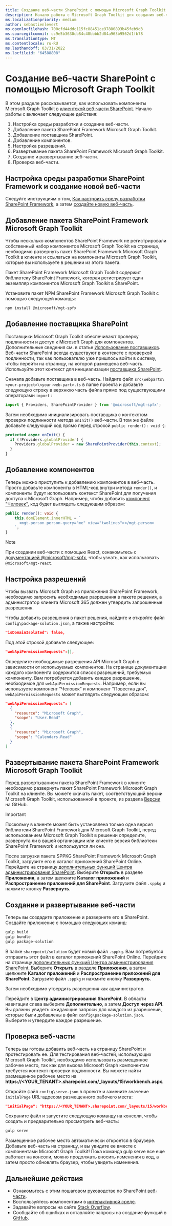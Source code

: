 ```yaml
---
title: Создание веб-части SharePoint с помощью Microsoft Graph Toolkit
description: Начало работы с Microsoft Graph Toolkit для создания веб-части SharePoint.
ms.localizationpriority: medium
author: sebastienlevert
ms.openlocfilehash: 700cfd44ddc115fc88451ce97880893b45feb9d3
ms.sourcegitcommit: cc9e5b3630cb84c48bbbb2d84a963b9562d1fb78
ms.translationtype: MT
ms.contentlocale: ru-RU
ms.lasthandoff: 03/31/2022
ms.locfileid: "64588808"
---
```

# <a name="build-a-sharepoint-web-part-with-the-microsoft-graph-toolkit"></a>Создание веб-части SharePoint с помощью Microsoft Graph Toolkit

В этом разделе рассказывается, как использовать компоненты Microsoft Graph Toolkit в [клиентской веб-части SharePoint](/sharepoint/dev/spfx/web-parts/overview-client-side-web-parts). Начало работы с включает следующие действия:

1. Настройка среды разработки и создание веб-части.
1. Добавление пакета SharePoint Framework Microsoft Graph Toolkit.
1. Добавление поставщика SharePoint.
1. Добавление компонентов.
1. Настройка разрешений.
1. Развертывание пакета SharePoint Framework Microsoft Graph Toolkit.
1. Создание и развертывание веб-части.
1. Проверка веб-части.

## <a name="set-up-your-sharepoint-framework-development-environment-and-create-a-new-web-part"></a>Настройка среды разработки SharePoint Framework и создание новой веб-части

Следуйте инструкциям о том, [Как настроить среду разработки SharePoint Framework](/sharepoint/dev/spfx/set-up-your-development-environment), а затем [создайте новую веб-часть](/sharepoint/dev/spfx/web-parts/get-started/build-a-hello-world-web-part).

## <a name="add-the-microsoft-graph-toolkit-sharepoint-framework-package"></a>Добавление пакета SharePoint Framework Microsoft Graph Toolkit

Чтобы несколько компонентов SharePoint Framework не регистрировали собственный набор компонентов Microsoft Graph Toolkit на странице, необходимо развернуть пакет SharePoint Framework Microsoft Graph Toolkit в клиенте и ссылаться на компоненты Microsoft Graph Toolkit, которые вы используете в решении из этого пакета.

Пакет SharePoint Framework Microsoft Graph Toolkit содержит библиотеку SharePoint Framework, которая регистрирует один экземпляр компонентов Microsoft Graph Toolkit в SharePoint.

Установите пакет NPM SharePoint Framework Microsoft Graph Toolkit с помощью следующей команды:

```bash
npm install @microsoft/mgt-spfx
```

## <a name="add-the-sharepoint-provider"></a>Добавление поставщика SharePoint

Поставщики Microsoft Graph Toolkit обеспечивают проверку подлинности и доступ к Microsoft Graph для компонентов. Дополнительные сведения см. в статье [Использование поставщиков](../providers/providers.md). Веб-части SharePoint всегда существуют в контексте с проверкой подлинности, так как пользователю уже пришлось войти в систему, чтобы перейти на страницу, на которой размещена веб-часть. Используйте этот контекст для инициализации [поставщика SharePoint](../providers/sharepoint.md).

Сначала добавьте поставщика в веб-часть. Найдите файл `src\webparts\<your-project>\<your-web-part>.ts` в папке проекта и добавьте следующую строку в верхнюю часть файла прямо под существующими операторами `import` :

```ts
import { Providers, SharePointProvider } from '@microsoft/mgt-spfx';
```

Затем необходимо инициализировать поставщика с контекстом проверки подлинности метода `onInit()` веб-части. В том же файле добавьте следующий код прямо перед строкой `public render(): void {`:

```ts
protected async onInit() {
  if (!Providers.globalProvider) {
    Providers.globalProvider = new SharePointProvider(this.context);
  }
}
```

## <a name="add-components"></a>Добавление компонентов

Теперь можно приступить к добавлению компонентов в веб-часть. Просто добавьте компоненты в HTML-код внутри метода `render()`, и компоненты будут использовать контекст SharePoint для получения доступа к Microsoft Graph. Например, чтобы добавить [компонент "Человек"](../components/person.md), код будет выглядеть следующим образом:

```ts
public render(): void {
    this.domElement.innerHTML = `
      <mgt-person person-query="me" view="twolines"></mgt-person>
    `;
}
```

>[!NOTE]
> При создании веб-части с помощью React, ознакомьтесь с [документацией @microsoft/mgt-spfx](./mgt-spfx.md#react), чтобы узнать, как использовать `@microsoft/mgt-react`.

## <a name="configure-permissions"></a>Настройка разрешений

Чтобы вызвать Microsoft Graph из приложения SharePoint Framework, необходимо запросить необходимые разрешения в пакете решения, а администратор клиента Microsoft 365 должен утвердить запрошенные разрешения.

Чтобы добавить разрешения в пакет решения, найдите и откройте файл `config\package-solution.json`, а также настройте:

```json
"isDomainIsolated": false,
```

Под этой строкой добавьте следующее:

```json
"webApiPermissionRequests":[],
```

Определите необходимые разрешения API Microsoft Graph в зависимости от используемых компонентов. На странице документации каждого компонента содержится список разрешений, требуемых компоненту. Вам потребуется добавить каждое разрешение, необходимое для `webApiPermissionRequests`. Например, если вы используете компонент "Человек" и компонент "Повестка дня", `webApiPermissionRequests` может выглядеть следующим образом:

```json
"webApiPermissionRequests": [
  {
    "resource": "Microsoft Graph",
    "scope": "User.Read"
  },
  {
    "resource": "Microsoft Graph",
    "scope": "Calendars.Read"
  }
]
```

## <a name="deploy-the-microsoft-graph-toolkit-sharepoint-framework-package"></a>Развертывание пакета SharePoint Framework Microsoft Graph Toolkit

Перед развертыванием пакета SharePoint Framework в клиенте необходимо развернуть пакет SharePoint Framework Microsoft Graph Toolkit на клиенте. Вы можете скачать пакет, соответствующий версии Microsoft Graph Toolkit, использованной в проекте, из раздела [Версии](https://github.com/microsoftgraph/microsoft-graph-toolkit/releases) на GitHub.

>[!IMPORTANT]
>Поскольку в клиенте может быть установлена только одна версия библиотеки SharePoint Framework для Microsoft Graph Toolkit, перед использованием Microsoft Graph Toolkit в решении определите, развернута ли в вашей организации или клиенте версия библиотеки SharePoint Framework и используется ли она.

После загрузки пакета SPPKG SharePoint Framework Microsoft Graph Toolkit, загрузите его в каталог приложений SharePoint Online. Перейдите на страницу [дополнительных функций Центра администрирования SharePoint](https://admin.microsoft.com/sharepoint?page=classicfeatures&modern=true). Выберите **Открыть** в разделе **Приложения**, а затем щелкните **Каталог приложений** и **Распространение приложений для SharePoint**. Загрузите файл `.sppkg` и нажмите кнопку **Развернуть**.

## <a name="build-and-deploy-your-web-part"></a>Создание и развертывание веб-части

Теперь вы создадите приложение и развернете его в SharePoint. Создайте приложение с помощью следующих команд:

```bash
gulp build
gulp bundle
gulp package-solution
```

В папке `sharepoint/solution` будет новый файл `.sppkg`. Вам потребуется отправить этот файл в каталог приложений SharePoint Online. Перейдите на страницу [дополнительных функций Центра администрирования SharePoint](https://admin.microsoft.com/sharepoint?page=classicfeatures&modern=true). Выберите **Открыть** в разделе **Приложения**, а затем щелкните **Каталог приложений** и **Распространение приложений для SharePoint**. Загрузите файл `.sppkg` и нажмите кнопку **Развернуть**.

Затем необходимо утвердить разрешения как администратор.

Перейдите в **Центр администрирования SharePoint**. В области навигации слева выберите **Дополнительно**, а затем **Доступ через API**. Вы должны увидеть ожидающие запросы для каждого из разрешений, которые были добавлены в файл `config\package-solution.json`. Выберите и утвердите каждое разрешение.

## <a name="test-your-web-part"></a>Проверка веб-части

Теперь вы готовы добавить веб-часть на страницу SharePoint и протестировать ее. Для тестирования веб-частей, использующих Microsoft Graph Toolkit, необходимо использовать размещенное рабочее место, так как для вызова Microsoft Graph компонентам требуется контекст проверки подлинности. Вы можете найти размещенное рабочее место на **https://<YOUR_TENANT>.sharepoint.com/_layouts/15/workbench.aspx**.

Откройте файл `config\serve.json` в проекте и замените значение `initialPage` URL-адресом размещенного рабочего места:
```json
"initialPage": "https://<YOUR_TENANT>.sharepoint.com/_layouts/15/workbench.aspx",
```
Сохраните файл и запустите следующую команду на консоли, чтобы создать и предварительно просмотреть веб-часть:

```bash
gulp serve
```

Размещенное рабочее место автоматически откроется в браузере. Добавьте веб-часть на страницу, и вы увидите ее вместе с компонентами Microsoft Graph Toolkit! Пока команда gulp serve все еще работает на консоли, можно продолжать вносить изменения в код, а затем просто обновлять браузер, чтобы увидеть изменения.

## <a name="next-steps"></a>Дальнейшие действия
- Ознакомьтесь с этим пошаговом руководстве по SharePoint [веб-части](https://developer.microsoft.com/graph/blogs/a-lap-around-microsoft-graph-toolkit-day-9-microsoft-graph-toolkit-sharepoint-provider/).
- Воспользуйтесь компонентами в [интерактивной среде](https://mgt.dev).
- Задавайте вопросы на сайте [Stack Overflow](https://aka.ms/mgt-question).
- Сообщайте об ошибках и оставляйте запросы на создание функций в [GitHub](https://aka.ms/mgt).
